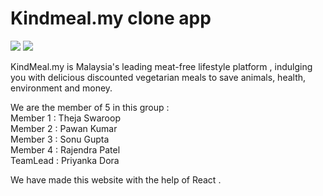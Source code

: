 <h1>Kindmeal.my clone app </h1>
<img src="https://www.kindmeal.my/images/logo-kindmeal.png"/>
<img src="https://www.kindmeal.my/images/deal-feature-vignette.png"/>

KindMeal.my is Malaysia's leading meat-free lifestyle platform , indulging you with delicious discounted vegetarian meals to save animals, health, environment and money.

<p>
We are the member of 5 in this group :
 <br>
Member 1 : Theja Swaroop
  <br>
Member 2 : Pawan Kumar 
  <br>
Member 3 : Sonu Gupta
  <br>
Member 4 : Rajendra Patel
  <br>
TeamLead : Priyanka Dora
</p>
 
We have made this website with the help of React .
